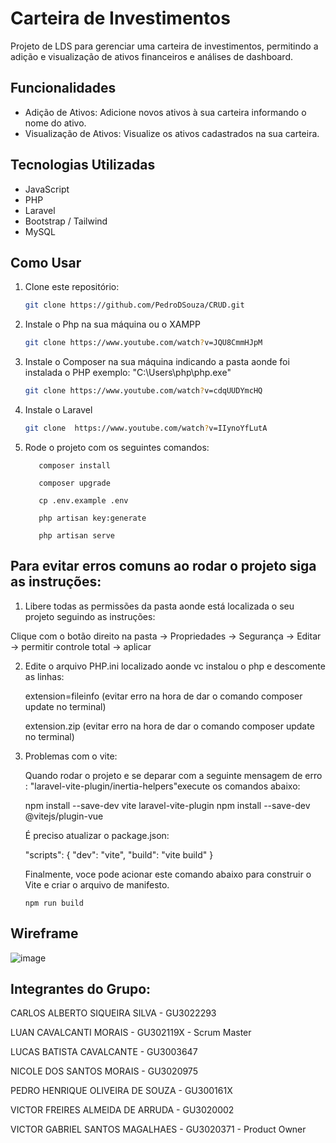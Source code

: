 # Carteira de Investimentos

Projeto de LDS para gerenciar uma carteira de investimentos, permitindo a adição e visualização de ativos financeiros e análises de dashboard.

## Funcionalidades

- Adição de Ativos: Adicione novos ativos à sua carteira informando o nome do ativo.
- Visualização de Ativos: Visualize os ativos cadastrados na sua carteira.

## Tecnologias Utilizadas

- JavaScript
- PHP
- Laravel
- Bootstrap / Tailwind
- MySQL

## Como Usar

1. Clone este repositório:

   ```bash
   git clone https://github.com/PedroDSouza/CRUD.git

2. Instale o Php na sua máquina ou o XAMPP
    
    ```bash
   git clone https://www.youtube.com/watch?v=JQU8CmmHJpM

3. Instale o Composer na sua máquina indicando a pasta aonde foi instalada o PHP
exemplo: "C:\Users\php\php.exe"

    ```bash
    git clone https://www.youtube.com/watch?v=cdqUUDYmcHQ

4. Instale o Laravel

    ```bash
   git clone  https://www.youtube.com/watch?v=IIynoYfLutA

5. Rode o projeto com os seguintes comandos:

          composer install
        
          composer upgrade
         
          cp .env.example .env
        
          php artisan key:generate
        
          php artisan serve
   
   
   

## Para evitar erros comuns ao rodar o projeto siga as instruções:

1. Libere todas as permissões da pasta aonde está localizada o seu projeto seguindo as instruções:

Clique com o botão direito na pasta -> Propriedades -> Segurança -> Editar -> permitir controle total -> aplicar 

2. Edite o arquivo PHP.ini localizado aonde vc instalou o php e descomente as linhas:

    extension=fileinfo  (evitar erro na hora de dar o comando composer update no terminal)

    extension.zip (evitar erro na hora de dar o comando composer update no terminal)

3. Problemas com o vite:

   Quando rodar o projeto e se deparar com a seguinte mensagem de erro : "laravel-vite-plugin/inertia-helpers"execute os comandos abaixo:

    npm install --save-dev vite laravel-vite-plugin
    npm install --save-dev @vitejs/plugin-vue

   É preciso atualizar o package.json:

    "scripts": {
       "dev": "vite",
       "build": "vite build"
   }

   Finalmente, voce pode acionar este comando abaixo para construir o Vite e criar o arquivo de manifesto.

       npm run build


## Wireframe

![image](https://github.com/PedroDSouza/CRUD/assets/99222688/c85c7342-a38f-488f-a5cc-098f0c75c7fb)


## Integrantes do Grupo:

CARLOS ALBERTO SIQUEIRA SILVA - GU3022293

LUAN CAVALCANTI MORAIS - GU302119X - Scrum Master

LUCAS BATISTA CAVALCANTE - GU3003647

NICOLE DOS SANTOS MORAIS - GU3020975 

PEDRO HENRIQUE OLIVEIRA DE SOUZA - GU300161X

VICTOR FREIRES ALMEIDA DE ARRUDA - GU3020002

VICTOR GABRIEL SANTOS MAGALHAES - GU3020371 - Product Owner
